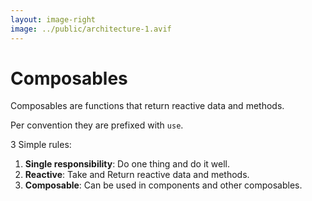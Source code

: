 ```yaml
---
layout: image-right
image: ../public/architecture-1.avif
---
```


# Composables

Composables are functions that return reactive data and methods.

Per convention they are prefixed with `use`.

<v-click>

3 Simple rules:

1. **Single responsibility**: Do one thing and do it well.
2. **Reactive**: Take and Return reactive data and methods.
3. **Composable**: Can be used in components and other composables.

</v-click>
